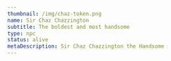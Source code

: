 ```yaml
---
thumbnail: /img/chaz-token.png
name: Sir Chaz Chazzington
subtitle: The boldest and most handsome
type: npc
status: alive
metaDescription: Sir Chaz Chazzington the Handsome
---
```

